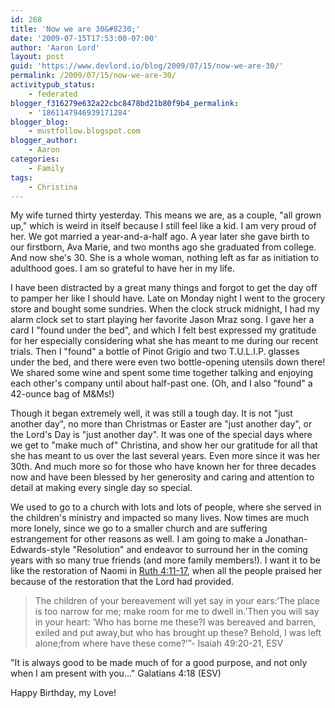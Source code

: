 ```yaml
---
id: 268
title: 'Now we are 30&#8230;'
date: '2009-07-15T17:53:00-07:00'
author: 'Aaron Lord'
layout: post
guid: 'https://www.devlord.io/blog/2009/07/15/now-we-are-30/'
permalink: /2009/07/15/now-we-are-30/
activitypub_status:
    - federated
blogger_f316279e632a22cbc8478bd21b80f9b4_permalink:
    - '1861147946939171284'
blogger_blog:
    - mustfollow.blogspot.com
blogger_author:
    - Aaron
categories:
    - Family
tags:
    - Christina
---
```


My wife turned thirty yesterday. This means we are, as a couple, "all grown up," which is weird in itself because I still feel like a kid. I am very proud of her. We got married a year-and-a-half ago. A year later she gave birth to our firstborn, Ava Marie, and two months ago she graduated from college. And now she's 30. She is a whole woman, nothing left as far as initiation to adulthood goes. I am so grateful to have her in my life.
<div>

I have been distracted by a great many things and forgot to get the day off to pamper her like I should have. Late on Monday night I went to the grocery store and bought some sundries. When the clock struck midnight, I had my alarm clock set to start playing her favorite Jason Mraz song. I gave her a card I "found under the bed", and which I felt best expressed my gratitude for her especially considering what she has meant to me during our recent trials. Then I "found" a bottle of Pinot Grigio and two T.U.L.I.P. glasses under the bed, and there were even two bottle-opening utensils down there! We shared some wine and spent some time together talking and enjoying each other's company until about half-past one. (Oh, and I also "found" a 42-ounce bag of M&amp;Ms!)

Though it began extremely well, it was still a tough day. It is not "just another day", no more than Christmas or Easter are "just another day", or the Lord's Day is "just another day". It was one of the special days where we get to "make much of" Christina, and show her our gratitude for all that she has meant to us over the last several years. Even more since it was her 30th. And much more so for those who have known her for three decades now and have been blessed by her generosity and caring and attention to detail at making every single day so special.

We used to go to a church with lots and lots of people, where she served in the children's ministry and impacted so many lives. Now times are much more lonely, since we go to a smaller church and are suffering estrangement for other reasons as well. I am going to make a Jonathan-Edwards-style "Resolution" and endeavor to surround her in the coming years with so many true friends (and more family members!). I want it to be like the restoration of Naomi in <a href="http://www.gnpcb.org/esv/search/?q=Ruth+4:11-17">Ruth 4:11-17</a>, when all the people praised her because of the restoration that the Lord had provided.
<blockquote><span class="hanging-indent">The children of your bereavement
will yet say in your ears:</span><span class="hanging-indent">‘The place is too narrow for me;
make room for me to dwell in.’</span><span class="hanging-indent">Then you will say in your heart:
‘Who has borne me these?</span><span class="hanging-indent">I was bereaved and barren,
exiled and put away,</span><span class="hanging-indent">but who has brought up these?
Behold, I was left alone;</span><span class="hanging-indent">from where have these come?’”</span><span class="hanging-indent">- Isaiah 49:20-21, ESV</span></blockquote>
<div>

"It is always good to be made much of for a good purpose, and not only when I am present with you..." Galatians 4:18 (ESV)

Happy Birthday, my Love!

</div>
</div>